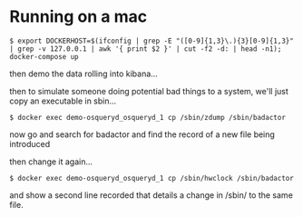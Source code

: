 # Running on a mac

```console
$ export DOCKERHOST=$(ifconfig | grep -E "([0-9]{1,3}\.){3}[0-9]{1,3}" | grep -v 127.0.0.1 | awk '{ print $2 }' | cut -f2 -d: | head -n1); docker-compose up
```

then demo the data rolling into kibana... 

then to simulate someone doing potential bad things to a system, we'll just copy an executable in sbin... 
```console
$ docker exec demo-osqueryd_osqueryd_1 cp /sbin/zdump /sbin/badactor
```

now go and search for badactor and find the record of a new file being introduced

then change it again... 
```console
$ docker exec demo-osqueryd_osqueryd_1 cp /sbin/hwclock /sbin/badactor
```

and show a second line recorded that details a change in /sbin/ to the same file.

